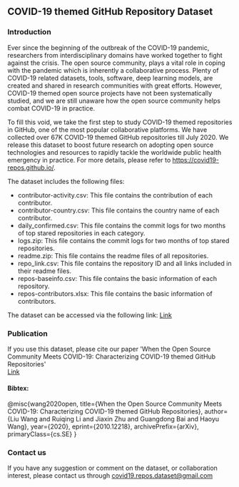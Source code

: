 ## COVID-19 themed GitHub Repository Dataset
### Introduction
Ever since the beginning of the outbreak of the COVID-19 pandemic, researchers from interdisciplinary domains have worked together to fight against the crisis. The open source community, plays a vital role in coping with the pandemic which is inherently a collaborative process. Plenty of COVID-19 related datasets, tools, software, deep learning models, are created and shared in research communities with great efforts. However, COVID-19 themed open source projects have not been systematically studied, and we are still unaware how the open source community helps combat COVID-19 in practice. 

To fill this void, we take the first step to study COVID-19 themed repositories in GitHub, one of the most popular collaborative platforms. We have collected over 67K COVID-19 themed GitHub repositories till July 2020. We release this dataset to boost future research on adopting open source technologies and resources to rapidly tackle the worldwide public health emergency in practice. For more details, please refer to https://covid19-repos.github.io/. 

The dataset includes the following files: 

* contributor-activity.csv: This file contains the contribution of each contributor.
* contributor-country.csv: This file contains the country name of each contributor.
* daily_confirmed.csv: This file contains the commit logs for two months of top stared repositories in each category.
* logs.zip: This file contains the commit logs for two months of top stared repositories.
* readme.zip: This file contains the readme files of all repositories. 
* repo_link.csv: This file contains the repository ID and all links included in their readme files. 
* repos-baseinfo.csv: This file contains the basic information of each repository. 
* repos-contributors.xlsx: This file contains the basic information of contributors. 

The dataset can be accessed via the following link: [Link](https://github.com/covid19-repos/covid19-repos)

### Publication
If you use this dataset, please cite our paper 'When the Open Source Community Meets COVID-19: Characterizing COVID-19 themed GitHub Repositories'  
[Link](https://arxiv.org/abs/2010.12218)

#### Bibtex:

@misc{wang2020open,
      title={When the Open Source Community Meets COVID-19: Characterizing COVID-19 themed GitHub Repositories}, 
      author={Liu Wang and Ruiqing Li and Jiaxin Zhu and Guangdong Bai and Haoyu Wang},
      year={2020},
      eprint={2010.12218},
      archivePrefix={arXiv},
      primaryClass={cs.SE}
}


### Contact us
If you have any suggestion or comment on the dataset, or collaboration interest, please contact us through covid19.repos.dataset@gmail.com
